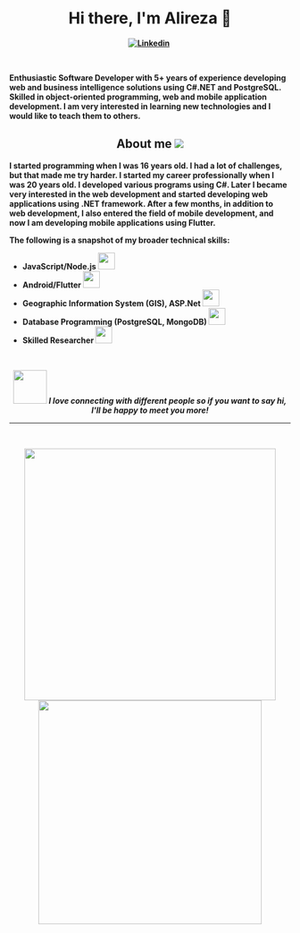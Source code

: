  
<p>
  <h1 align="center"><b>Hi there, I'm Alireza 👋</h1>
</p>
<p align="center">
<a href="https://www.linkedin.com/in/alireza-asadi-560ab7162/"><img src="https://img.icons8.com/color/64/000000/linkedin-circled--v3.png" alt="Linkedin" /></a>&nbsp;
</p>
<br />
<p>Enthusiastic Software Developer with 5+ years of experience
developing web and business intelligence
solutions using C#.NET and PostgreSQL. Skilled
in object-oriented programming, web and
mobile application development. I am very interested in learning new technologies and I would like to teach them to others.</p>
<h2 align="center">About me <img src="https://img.icons8.com/officel/40/000000/administrator-male.png"/></h2>
<p>I started programming when I was 16 years old. I had a lot of challenges, but that made me try harder. I started my career professionally when I was 20 years old. I developed various programs using C#. Later I became very interested in the web development and started developing web applications using .NET framework. After a few months, in addition to web development, I also entered the field of mobile development, and now I am developing mobile applications using Flutter.</p>
<p>The following is a snapshot of my broader technical skills:</p>
<ul>
  <li>JavaScript/Node.js <img src="https://img.icons8.com/color/48/000000/javascript--v1.png" width="30"/></li>
  <li>Android/Flutter <img src="https://img.icons8.com/fluency/48/000000/flutter.png" width="30"/></li>
<li>Geographic Information System (GIS), ASP.Net <img src="https://img.icons8.com/color/48/000000/globe-earth.png" width="30"/></li>
<li>Database Programming (PostgreSQL, MongoDB) <img src="https://img.icons8.com/fluency/48/000000/database.png" width="30"/></li>  
<li>Skilled Researcher <img src="https://img.icons8.com/color/48/000000/search--v1.png" width="30"/></li>  
</ul>
<br />
<p align="center">
<img src="https://media.giphy.com/media/LnQjpWaON8nhr21vNW/giphy.gif" width="60"> <em><b>I love connecting with different people</b> so if you want to say <b>hi, I'll be happy to meet you more!</b></em>
</p>

---
<br />
<p align="center">
<img src="https://github-readme-stats.vercel.app/api?username=AlirezaAsadi96&theme=prussian&show_icons=true" width="450"/>
<img src="https://github-readme-stats.vercel.app/api/top-langs/?username=AlirezaAsadi96&layout=compact&theme=prussian" width="400" />
</p>
